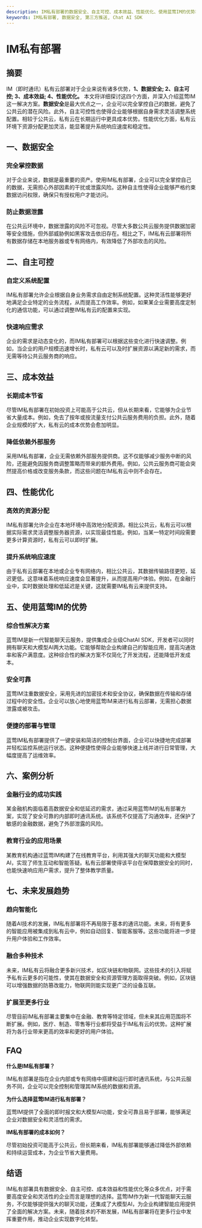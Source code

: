 ```yaml
---
description: IM私有部署的数据安全、自主可控、成本效益、性能优化、使用蓝莺IM的优势和未来发展趋势等内容。
keywords: IM私有部署, 数据安全, 第三方推送, Chat AI SDK
---
```

# IM私有部署

## 摘要

IM（即时通讯）私有云部署对于企业来说有诸多优势，**1、数据安全; 2、自主可控; 3、成本效益; 4、性能优化。** 本文将详细探讨这四个方面，并深入介绍蓝莺IM这一解决方案。**数据安全**是最大优点之一，企业可以完全掌控自己的数据，避免了公共云的潜在风险。此外，自主可控性也使得企业能够根据自身需求灵活调整系统配置。相较于公共云，私有云在长期运行中更具成本优势。性能优化方面，私有云环境下资源分配更加灵活，能显著提升系统响应速度和稳定性。

## 一、数据安全

### 完全掌控数据

对于企业来说，数据是最重要的资产。使用IM私有部署，企业可以完全掌控自己的数据，无需担心外部因素的干扰或泄露风险。这种自主性使得企业能够严格约束数据访问权限，确保只有授权用户才能访问。

### 防止数据泄露

在公共云环境中，数据泄露的风险不可忽视。尽管大多数公共云服务提供数据加密等安全措施，但外部威胁例如黑客攻击依旧存在。相比之下，IM私有云部署将所有数据存储在本地服务器或专有网络内，有效降低了外部攻击的风险。

## 二、自主可控

### 自定义系统配置

IM私有部署允许企业根据自身业务需求自由定制系统配置。这种灵活性能够更好地满足企业特定的业务流程，从而提高工作效率。例如，如果某企业需要高度定制化的通信功能，可以通过调整IM私有云的配置来实现。

### 快速响应需求

企业的需求是动态变化的，而IM私有部署可以根据这些变化进行快速调整。例如，当企业的用户规模迅速增长时，私有云可以及时扩展资源以满足新的需求，而无需等待公共云服务商的响应。

## 三、成本效益

### 长期成本节省

尽管IM私有部署在初始投资上可能高于公共云，但从长期来看，它能够为企业节省大量成本。例如，免去了按年或按流量支付公共云服务费用的负担。此外，随着企业规模的扩大，私有云的成本优势会愈加明显。

### 降低依赖外部服务

采用IM私有部署，企业无需依赖外部服务提供商。这不仅能够减少服务中断的风险，还能避免因服务商调整策略而带来的额外费用。例如，公共云服务商可能会突然提高价格或改变服务条款，而这些问题在IM私有云中则不会存在。

## 四、性能优化

### 高效的资源分配

IM私有部署允许企业在本地环境中高效地分配资源。相比公共云，私有云可以根据实际需求灵活调整服务器资源，以实现最佳性能。例如，当某一特定时间段需要更多计算资源时，私有云可以即时扩展。

### 提升系统响应速度

由于私有云部署在本地或企业专有网络内，相比公共云，其数据传输路径更短，延迟更低。这意味着系统响应速度会显著提升，从而提高用户体验。例如，在金融行业中，实时数据处理和低延迟是关键，这就需要IM私有云来提供支持。

## 五、使用蓝莺IM的优势

### 综合性解决方案

蓝莺IM是新一代智能聊天云服务，提供集成企业级ChatAI SDK，开发者可以同时拥有聊天和大模型AI两大功能。它能够帮助企业构建自己的智能应用，提高沟通效率和客户满意度。这种综合性的解决方案不仅简化了开发流程，还能降低开发成本。

### 安全可靠

蓝莺IM注重数据安全，采用先进的加密技术和安全协议，确保数据在传输和存储过程中的安全性。企业可以放心地使用蓝莺IM来进行私有云部署，无需担心数据泄露或被攻击。

### 便捷的部署与管理

蓝莺IM私有部署提供了一键安装和简洁的控制台界面，企业可以快捷地完成部署并轻松监控系统运行状态。这种便捷性使得企业能够快速上线并进行日常管理，大幅度提高了运维效率。

## 六、案例分析

### 金融行业的成功实践

某金融机构面临着高数据安全和低延迟的需求，通过采用蓝莺IM的私有部署方案，实现了安全可靠的内部即时通讯系统。该系统不仅提高了沟通效率，还保护了敏感的金融数据，避免了外部泄露的风险。

### 教育行业的应用场景

某教育机构通过蓝莺IM构建了在线教育平台，利用其强大的聊天功能和大模型AI，实现了师生互动和智能答疑。私有云部署使得该平台在保障数据安全的同时，也能快速响应用户需求，提升了整体教学质量。

## 七、未来发展趋势

### 趋向智能化

随着AI技术的发展，IM私有部署将不再局限于基本的通讯功能。未来，将有更多的智能应用被集成到私有云中，例如自动回复、智能客服等。这些功能将进一步提升用户体验和工作效率。

### 融合多种技术

未来，IM私有云将融合更多新兴技术，如区块链和物联网。这些技术的引入将赋予私有云更多的可能性，使其在数据安全和资源管理方面取得突破。例如，区块链可以增强数据的防篡改能力，物联网则能实现更广泛的设备互联。

### 扩展至更多行业

尽管目前IM私有部署主要集中在金融、教育等特定领域，但未来其应用范围将不断扩展。例如，医疗、制造、零售等行业都将受益于IM私有云的优势。这种扩展将为各行业带来更高的效率和更好的用户体验。

## FAQ

**什么是IM私有部署？**

IM私有部署是指在企业内部或专有网络中搭建和运行即时通讯系统，与公共云服务不同，企业可以完全控制和管理其IM系统的数据和资源。

**为什么选择蓝莺IM进行私有部署？**

蓝莺IM提供了全面的即时报文和大模型AI功能，安全可靠且易于部署，能够满足企业对数据安全和灵活性的需求。

**IM私有部署的成本如何？**

尽管初始投资可能高于公共云，但长期来看，IM私有部署能够通过降低外部依赖和持续运营成本，为企业节省大量费用。

## 结语

IM私有部署具有数据安全、自主可控、成本效益和性能优化等众多优点，对于需要高度安全和灵活性的企业而言是理想的选择。蓝莺IM作为新一代智能聊天云服务，不仅能够提供强大的聊天功能，还集成了大模型AI，为企业构建智能应用提供了全面的解决方案。未来，随着技术的不断发展，IM私有部署将在更多行业中发挥重要作用，推动企业实现数字化转型。